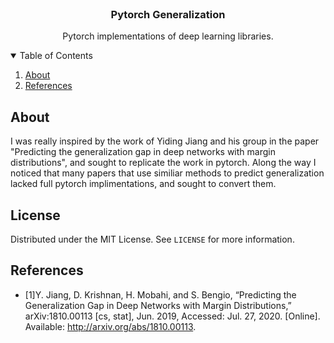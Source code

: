 
<br />
<p align="center">

  <h3 align="center">Pytorch Generalization</h3>

  <p align="center">
	Pytorch implementations of deep learning libraries. 
  </p>
</p>

<!-- TABLE OF CONTENTS -->
<details open="open">
  <summary>Table of Contents</summary>
  <ol>
    <li>
      <a href="#About">About</a>
    </li>
    <li><a href="#references">References</a></li>
  </ol>

<!-- ABOUT -->
## About 

I was really inspired by the work of Yiding Jiang and his group in the paper "Predicting the generalization gap in deep networks with margin distributions", and sought to replicate the work in pytorch. Along the way I noticed that many papers that use similiar methods to predict generalization lacked full pytorch implimentations, and sought to convert them. 


<!-- LICENSE -->
## License

Distributed under the MIT License. See `LICENSE` for more information.

<!-- References -->
## References
* [1]Y. Jiang, D. Krishnan, H. Mobahi, and S. Bengio, “Predicting the Generalization Gap in Deep Networks with Margin Distributions,” arXiv:1810.00113 [cs, stat], Jun. 2019, Accessed: Jul. 27, 2020. [Online]. Available: http://arxiv.org/abs/1810.00113.
